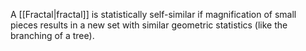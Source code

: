 A [[Fractal|fractal]] is statistically self-similar if magnification of small pieces results in a new set with similar geometric statistics (like the branching of a tree). 